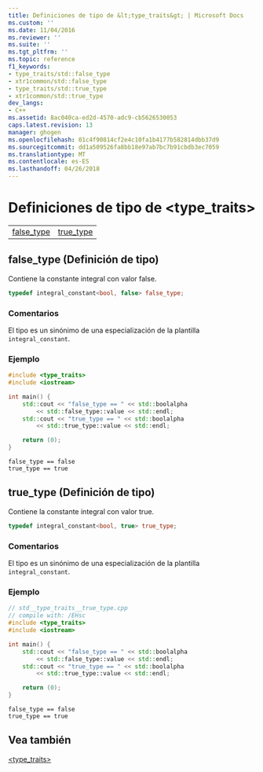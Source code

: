 ```yaml
---
title: Definiciones de tipo de &lt;type_traits&gt; | Microsoft Docs
ms.custom: ''
ms.date: 11/04/2016
ms.reviewer: ''
ms.suite: ''
ms.tgt_pltfrm: ''
ms.topic: reference
f1_keywords:
- type_traits/std::false_type
- xtr1common/std::false_type
- type_traits/std::true_type
- xtr1common/std::true_type
dev_langs:
- C++
ms.assetid: 8ac040ca-ed2d-4570-adc9-cb5626530053
caps.latest.revision: 13
manager: ghogen
ms.openlocfilehash: 01c4f90814cf2e4c10fa1b4177b582814dbb37d9
ms.sourcegitcommit: dd1a509526fa8bb18e97ab7bc7b91cbdb3ec7059
ms.translationtype: MT
ms.contentlocale: es-ES
ms.lasthandoff: 04/26/2018
---
```

# <a name="lttypetraitsgt-typedefs"></a>Definiciones de tipo de &lt;type_traits&gt;

|||
|-|-|
|[false_type](#false_type)|[true_type](#true_type)|

## <a name="false_type"></a>  false_type (Definición de tipo)

Contiene la constante integral con valor false.

```cpp
typedef integral_constant<bool, false> false_type;
```

### <a name="remarks"></a>Comentarios

El tipo es un sinónimo de una especialización de la plantilla `integral_constant`.

### <a name="example"></a>Ejemplo

```cpp
#include <type_traits>
#include <iostream>

int main() {
    std::cout << "false_type == " << std::boolalpha
        << std::false_type::value << std::endl;
    std::cout << "true_type == " << std::boolalpha
        << std::true_type::value << std::endl;

    return (0);
}
```

```Output
false_type == false
true_type == true
```

## <a name="true_type"></a>  true_type (Definición de tipo)

Contiene la constante integral con valor true.

```cpp
typedef integral_constant<bool, true> true_type;
```

### <a name="remarks"></a>Comentarios

El tipo es un sinónimo de una especialización de la plantilla `integral_constant`.

### <a name="example"></a>Ejemplo

```cpp
// std__type_traits__true_type.cpp
// compile with: /EHsc
#include <type_traits>
#include <iostream>

int main() {
    std::cout << "false_type == " << std::boolalpha
        << std::false_type::value << std::endl;
    std::cout << "true_type == " << std::boolalpha
        << std::true_type::value << std::endl;

    return (0);
}
```

```Output
false_type == false
true_type == true
```

## <a name="see-also"></a>Vea también

[<type_traits>](../standard-library/type-traits.md)<br/>

